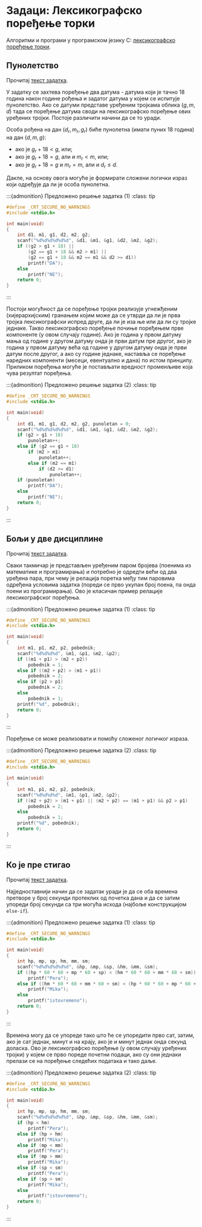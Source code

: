 # Задаци: Лексикографско поређење торки

Алгоритми и програми у програмском језику C:
[лексикографско поређење торки](https://petlja.org/biblioteka/r/Zbirka/02%20Grananje/02%20Ugnezdjeno%20grananje/03%20leksikografsko).

## Пунолетство

Прочитај [текст задатка](https://petlja.org/biblioteka/r/Zbirka/punoletstvo).

У задатку се захтева поређење два датума - датума који је тачно 18 година након
године рођења и задатог датума у којем се испитује пунолетство. Ако се датуми
представе уређеним тројкама облика $(g,m,d)$ тада се поређење датума своди на
лексикографско поређење ових уређених тројки. Постоје различити начини да се то
уради.

Особа рођена на дан $(d_r,m_r,g_r)$ биће пунолетна (имати пуних $18$ година) на
дан $(d,m,g)$:

- ако је $g_r+18<g$, или;
- ако је $g_r+18=g$, али и $m_r<m$, или;
- ако је $g_r+18=g$ и $m_r=m$, али и $d_r\leq d$.

Дакле, на основу овога могуће је формирати сложени логички израз који одређује
да ли је особа пунолетна.

:::{admonition} Предложено решење задатка (1)
:class: tip

```c
#define _CRT_SECURE_NO_WARNINGS
#include <stdio.h>

int main(void)
{
    int d1, m1, g1, d2, m2, g2;
    scanf("%d%d%d%d%d%d", &d1, &m1, &g1, &d2, &m2, &g2);
    if ((g2 > g1 + 18) ||
        (g2 == g1 + 18 && m2 > m1) ||
        (g2 == g1 + 18 && m2 == m1 && d2 >= d1))
        printf("DA");
    else
        printf("NE");
    return 0;
}
```

:::

Постоји могућност да се поређење тројки реализује угнежђеним (хијерархијским)
гранањем којим може да се утврди да ли је прва тројка лексикографски испред
друге, да ли је иза ње или да ли су тројке једнаке. Такво лексикографско
поређење почиње поређењем прве компоненте (у овом случају године). Ако је
година у првом датуму мања од године у другом датуму онда је први датум пре
другог, ако је година у првом датуму већа од године у другом датуму онда је
први датум после другог, а ако су године једнаке, наставља се поређење наредних
компоненти (месеци, евентуално и дана) по истом принципу. Приликом поређења
могуће је постављати вредност променљиве која чува резултат поређења.

:::{admonition} Предложено решење задатка (2)
:class: tip

```c
#define _CRT_SECURE_NO_WARNINGS
#include <stdio.h>

int main(void)
{
    int d1, m1, g1, d2, m2, g2, punoletan = 0;
    scanf("%d%d%d%d%d%d", &d1, &m1, &g1, &d2, &m2, &g2);
    if (g2 > g1 + 18)
        punoletan++;
    else if (g2 == g1 + 18)
        if (m2 > m1)
            punoletan++;
        else if (m2 == m1)
            if (d2 >= d1)
                punoletan++;
    if (punoletan)
        printf("DA");
    else
        printf("NE");
    return 0;
}
```

:::

## Бољи у две дисциплине

Прочитај [текст задатка](https://petlja.org/biblioteka/r/Zbirka/bolji_u_dve_discipline).

Сваки такмичар је представљен уређеним паром бројева (поенима из математике и
програмирања) и потребно је одредти већи од два уређена пара, при чему је
релација поретка међу тим паровима одређена условима задатка (пореди се прво
укупан број поена, па онда поени из програмирања). Ово је класичан пример
релације лексикографског поређења.

:::{admonition} Предложено решење задатка (1)
:class: tip

```c
#define _CRT_SECURE_NO_WARNINGS
#include <stdio.h>

int main(void)
{
    int m1, p1, m2, p2, pobednik;
    scanf("%d%d%d%d", &m1, &p1, &m2, &p2);
    if ((m1 + p1) > (m2 + p2))
        pobednik = 1;
    else if ((m2 + p2) > (m1 + p1))
        pobednik = 2;
    else if (p2 > p1)
        pobednik = 2;
    else
        pobednik = 1;
    printf("%d", pobednik);
    return 0;
}
```

:::

Поређење се може реализовати и помоћу сложеног логичког израза.

:::{admonition} Предложено решење задатка (2)
:class: tip

```c
#define _CRT_SECURE_NO_WARNINGS
#include <stdio.h>

int main(void)
{
    int m1, p1, m2, p2, pobednik;
    scanf("%d%d%d%d", &m1, &p1, &m2, &p2);
    if ((m2 + p2) > (m1 + p1) || (m2 + p2) == (m1 + p1) && p2 > p1)
        pobednik = 2;
    else 
        pobednik = 1;
    printf("%d", pobednik);
    return 0;
}
```

:::

## Ко је пре стигао

Прочитај [текст задатка](https://petlja.org/biblioteka/r/Zbirka/ko_je_pre_stigao).

Најједноставнији начин да се задатак уради је да се оба времена претворе у број
секунди протеклих од почетка дана и да се затим упореди број секунди са три
могућа исхода (најбоље конструкцијом `else-if`).

:::{admonition} Предложено решење задатка (1)
:class: tip

```c
#define _CRT_SECURE_NO_WARNINGS
#include <stdio.h>

int main(void)
{
    int hp, mp, sp, hm, mm, sm;
    scanf("%d%d%d%d%d%d", &hp, &mp, &sp, &hm, &mm, &sm);
    if ((hp * 60 * 60 + mp * 60 + sp) < (hm * 60 * 60 + mm * 60 + sm))
        printf("Pera");
    else if ((hm * 60 * 60 + mm * 60 + sm) < (hp * 60 * 60 + mp * 60 + sp))
        printf("Mika");
    else
        printf("istovremeno");
    return 0;
}
```

:::

Времена могу да се упореде тако што ће се упоредити прво сат, затим, ако је сат
једнак, минут и на крају, ако је и минут једнак онда секунд доласка. Ово је
лексикографско поређење (у овом случају уређених тројки) у којем се прво пореде
почетни подаци, ако су они једнаки прелази се на поређење следећих података и
тако даље.

:::{admonition} Предложено решење задатка (2)
:class: tip

```c
#define _CRT_SECURE_NO_WARNINGS
#include <stdio.h>

int main(void)
{
    int hp, mp, sp, hm, mm, sm;
    scanf("%d%d%d%d%d%d", &hp, &mp, &sp, &hm, &mm, &sm);
    if (hp < hm)
        printf("Pera");
    else if (hp > hm)
        printf("Mika");
    else if (mp < mm)
        printf("Pera");
    else if (mp > mm)
        printf("Mika");
    else if (sp < sm)
        printf("Pera");
    else if (sp > sm)
        printf("Mika");
    else
        printf("istovremeno");
    return 0;
}
```

:::
